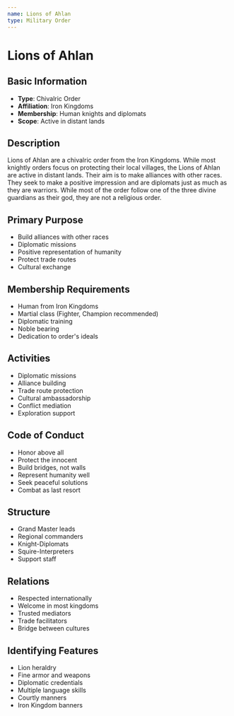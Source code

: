 ```yaml
---
name: Lions of Ahlan
type: Military Order
---
```


# Lions of Ahlan

## Basic Information
- **Type**: Chivalric Order
- **Affiliation**: Iron Kingdoms
- **Membership**: Human knights and diplomats
- **Scope**: Active in distant lands

## Description
Lions of Ahlan are a chivalric order from the Iron Kingdoms. While most knightly orders focus on protecting their local villages, the Lions of Ahlan are active in distant lands. Their aim is to make alliances with other races. They seek to make a positive impression and are diplomats just as much as they are warriors. While most of the order follow one of the three divine guardians as their god, they are not a religious order.

## Primary Purpose
- Build alliances with other races
- Diplomatic missions
- Positive representation of humanity
- Protect trade routes
- Cultural exchange

## Membership Requirements
- Human from Iron Kingdoms
- Martial class (Fighter, Champion recommended)
- Diplomatic training
- Noble bearing
- Dedication to order's ideals

## Activities
- Diplomatic missions
- Alliance building
- Trade route protection
- Cultural ambassadorship
- Conflict mediation
- Exploration support

## Code of Conduct
- Honor above all
- Protect the innocent
- Build bridges, not walls
- Represent humanity well
- Seek peaceful solutions
- Combat as last resort

## Structure
- Grand Master leads
- Regional commanders
- Knight-Diplomats
- Squire-Interpreters
- Support staff

## Relations
- Respected internationally
- Welcome in most kingdoms
- Trusted mediators
- Trade facilitators
- Bridge between cultures

## Identifying Features
- Lion heraldry
- Fine armor and weapons
- Diplomatic credentials
- Multiple language skills
- Courtly manners
- Iron Kingdom banners